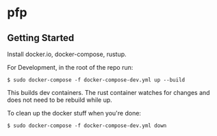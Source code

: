 # pfp

## Getting Started

Install docker.io, docker-compose, rustup.

For Development, in the root of the repo run:

```
$ sudo docker-compose -f docker-compose-dev.yml up --build
```

This builds dev containers. The rust container watches for changes and does not need to be rebuild while up.

To clean up the docker stuff when you're done:

```
$ sudo docker-compose -f docker-compose-dev.yml down
```
